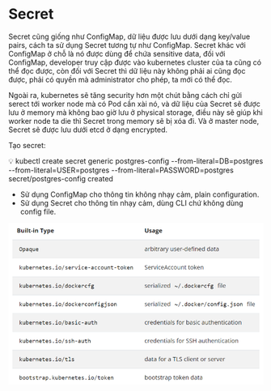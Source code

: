 # Secret

Secret cũng giống như ConfigMap, dữ liệu được lưu dưới dạng key/value pairs, cách ta sử dụng Secret tương tự như ConfigMap. Secret khác với ConfigMap ở chỗ là nó được dùng để chứa sensitive data, đối với ConfigMap, developer truy cập được vào kubernetes cluster của ta cũng có thể đọc được, còn đối với Secret thì dữ liệu này không phải ai cũng đọc được, phải có quyền mà administrator cho phép, ta mới có thể đọc.

Ngoài ra, kubernetes sẽ tăng security hơn một chút bằng cách chỉ gửi serect tới worker node mà có Pod cần xài nó, và dữ liệu của Secret sẽ được lưu ở memory mà không bao giờ lưu ở physical storage, điều này sẽ giúp khi worker node ta die thì Secret trong memory sẽ bị xóa đi. Và ở master node, Secret sẽ được lưu dưới etcd ở dạng encrypted.

Tạo secret:

<aside>
💡 kubectl create secret generic postgres-config --from-literal=DB=postgres --from-literal=USER=postgres --from-literal=PASSWORD=postgres
secret/postgres-config created

</aside>

- Sử dụng ConfigMap cho thông tin không nhạy cảm, plain configuration.
- Sử dụng Secret cho thông tin nhạy cảm, dùng CLI chứ không dùng config file.

![Untitled](Secret%208921ed44f49a430d8e6098a8e08afc8a/Untitled.png)